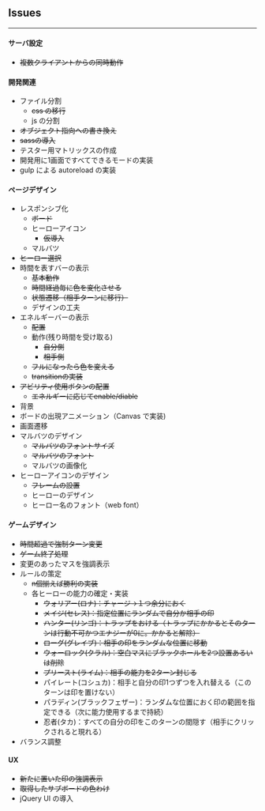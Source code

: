 ## Issues
---

#### サーバ設定
* ~~複数クライアントからの同時動作~~

#### 開発関連
* ファイル分割
  * ~~css の移行~~
  * js の分割
* ~~オブジェクト指向への書き換え~~
* ~~sassの導入~~
* テスター用マトリックスの作成
* 開発用に1画面ですべてできるモードの実装
* gulp による autoreload の実装

#### ページデザイン
* レスポンシブ化
  * ~~ボード~~
  * ヒーローアイコン
    * ~~仮導入~~
  * マルバツ
* ~~ヒーロー選択~~
* 時間を表すバーの表示
  * ~~基本動作~~
  * ~~時間経過毎に色を変化させる~~
  * ~~状態遷移（相手ターンに移行）~~
  * デザインの工夫
* エネルギーバーの表示
  * ~~配置~~
  * 動作(残り時間を受け取る)
    * ~~自分側~~
    * ~~相手側~~
  * ~~フルになったら色を変える~~
  * ~~transitionの実装~~
* ~~アビリティ使用ボタンの配置~~
  * ~~エネルギーに応じてenable/diable~~
* 背景
* ボードの出現アニメーション（Canvas で実装)
* 画面遷移
* マルバツのデザイン
  * ~~マルバツのフォントサイズ~~
  * ~~マルバツのフォント~~
  * マルバツの画像化
* ヒーローアイコンのデザイン
  * ~~フレームの設置~~
  * ヒーローのデザイン
  * ヒーロー名のフォント（web font）

#### ゲームデザイン
* ~~時間超過で強制ターン変更~~
* ~~ゲーム終了処理~~
* 変更のあったマスを強調表示
* ルールの策定
  * ~~n個揃えば勝利の実装~~
  * 各ヒーローの能力の確定・実装
    * ~~ウォリアー(ロナ)：チャージ→１つ余分におく~~
    * ~~メイジ(セレス)：指定位置にランダムで自分か相手の印~~
    * ~~ハンター(リンゴ)：トラップをおける（トラップにかかるとそのターンは行動不可かつエナジーが0に。かかると解除）~~
    * ~~ローグ(グレイブ)：相手の印をランダムな位置に移動~~
    * ~~ウォーロック(クラル)：空白マスにブラックホールを2つ設置あるいは削除~~
    * ~~プリースト(ライム)：相手の能力を2ターン封じる~~
    * パイレート(コシュカ)：相手と自分の印1つずつを入れ替える（このターンは印を置けない）
    * パラディン(ブラックフェザー)：ランダムな位置におく印の範囲を指定できる（次に能力使用するまで持続）
    * 忍者(タカ)：すべての自分の印をこのターンの間隠す（相手にクリックされると現れる）
* バランス調整

#### UX
* ~~新たに置いた印の強調表示~~
* ~~取得したサブボードの色わけ~~
* jQuery UI の導入